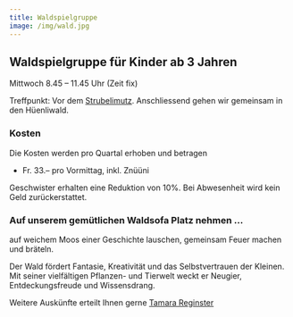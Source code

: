 ```yaml
---
title: Waldspielgruppe
image: /img/wald.jpg
---
```


## Waldspielgruppe für Kinder ab 3 Jahren

Mittwoch 8.45 – 11.45 Uhr (Zeit fix)

Treffpunkt: Vor dem <a href="/contact">Strubelimutz</a>. Anschliessend gehen wir gemeinsam in den Hüenliwald.

### Kosten

Die Kosten werden pro Quartal erhoben und betragen

- Fr. 33.– pro Vormittag, inkl. Znüüni

Geschwister erhalten eine Reduktion von 10%.
Bei Abwesenheit wird kein Geld zurückerstattet.

### Auf unserem gemütlichen Waldsofa Platz nehmen ...

auf weichem Moos einer Geschichte lauschen, gemeinsam Feuer machen und bräteln.

Der Wald fördert Fantasie, Kreativität und das Selbstvertrauen der Kleinen. 
Mit seiner vielfältigen Pflanzen- und Tierwelt weckt er Neugier, Entdeckungsfreude und Wissensdrang.

Weitere Auskünfte erteilt Ihnen gerne <a href="/contact">Tamara Reginster</a>
